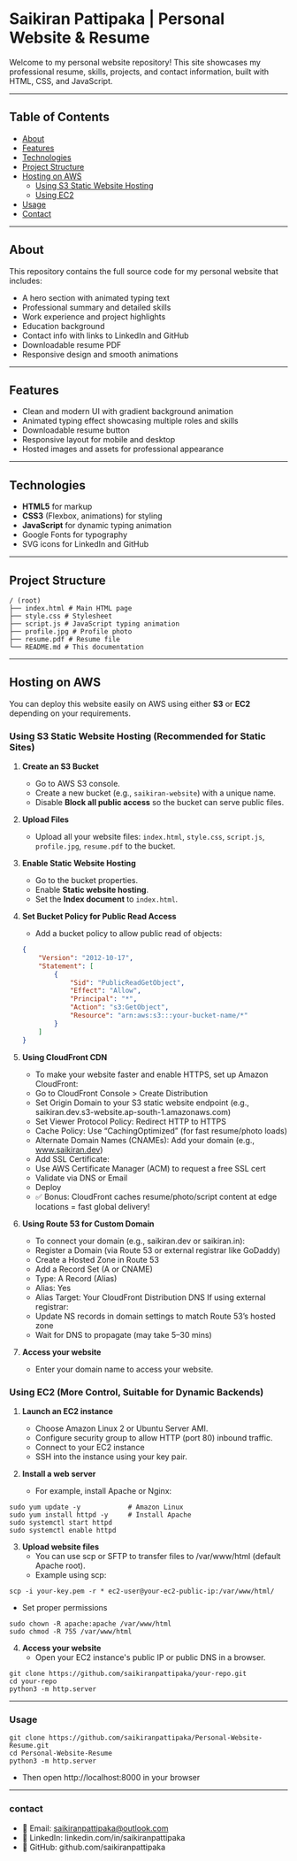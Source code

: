 # Saikiran Pattipaka | Personal Website & Resume

Welcome to my personal website repository! This site showcases my professional resume, skills, projects, and contact information, built with HTML, CSS, and JavaScript.

---

## Table of Contents

- [About](#about)  
- [Features](#features)  
- [Technologies](#technologies)  
- [Project Structure](#project-structure)  
- [Hosting on AWS](#hosting-on-aws)  
  - [Using S3 Static Website Hosting](#using-s3-static-website-hosting)  
  - [Using EC2](#using-ec2)  
- [Usage](#usage)  
- [Contact](#contact)  

---

## About

This repository contains the full source code for my personal website that includes:

- A hero section with animated typing text  
- Professional summary and detailed skills  
- Work experience and project highlights  
- Education background  
- Contact info with links to LinkedIn and GitHub  
- Downloadable resume PDF  
- Responsive design and smooth animations  

---

## Features

- Clean and modern UI with gradient background animation  
- Animated typing effect showcasing multiple roles and skills  
- Downloadable resume button  
- Responsive layout for mobile and desktop  
- Hosted images and assets for professional appearance  

---

## Technologies

- **HTML5** for markup  
- **CSS3** (Flexbox, animations) for styling  
- **JavaScript** for dynamic typing animation  
- Google Fonts for typography  
- SVG icons for LinkedIn and GitHub  

---

## Project Structure
```
/ (root)
├── index.html # Main HTML page
├── style.css # Stylesheet
├── script.js # JavaScript typing animation
├── profile.jpg # Profile photo
├── resume.pdf # Resume file
└── README.md # This documentation
```
---

## Hosting on AWS

You can deploy this website easily on AWS using either **S3** or **EC2** depending on your requirements.

### Using S3 Static Website Hosting (Recommended for Static Sites)

1. **Create an S3 Bucket**  
   - Go to AWS S3 console.  
   - Create a new bucket (e.g., `saikiran-website`) with a unique name.  
   - Disable **Block all public access** so the bucket can serve public files.

2. **Upload Files**  
   - Upload all your website files: `index.html`, `style.css`, `script.js`, `profile.jpg`, `resume.pdf` to the bucket.

3. **Enable Static Website Hosting**  
   - Go to the bucket properties.  
   - Enable **Static website hosting**.  
   - Set the **Index document** to `index.html`.

4. **Set Bucket Policy for Public Read Access**  
   - Add a bucket policy to allow public read of objects:

   ```json
   {
       "Version": "2012-10-17",
       "Statement": [
           {
               "Sid": "PublicReadGetObject",
               "Effect": "Allow",
               "Principal": "*",
               "Action": "s3:GetObject",
               "Resource": "arn:aws:s3:::your-bucket-name/*"
           }
       ]
   }


5. **Using CloudFront CDN**
   - To make your website faster and enable HTTPS, set up Amazon CloudFront:
   - Go to CloudFront Console > Create Distribution
   - Set Origin Domain to your S3 static website endpoint (e.g., saikiran.dev.s3-website.ap-south-1.amazonaws.com)
   - Set Viewer Protocol Policy: Redirect HTTP to HTTPS
   - Cache Policy: Use “CachingOptimized” (for fast resume/photo loads)
   - Alternate Domain Names (CNAMEs): Add your domain (e.g., www.saikiran.dev)
   - Add SSL Certificate:
   - Use AWS Certificate Manager (ACM) to request a free SSL cert
   - Validate via DNS or Email
   - Deploy
   - ✅ Bonus: CloudFront caches resume/photo/script content at edge locations = fast global delivery!


6. **Using Route 53 for Custom Domain**
   - To connect your domain (e.g., saikiran.dev or saikiran.in):
   - Register a Domain (via Route 53 or external registrar like GoDaddy)
   - Create a Hosted Zone in Route 53
   - Add a Record Set (A or CNAME)
   - Type: A Record (Alias)
   - Alias: Yes
   - Alias Target: Your CloudFront Distribution DNS
If using external registrar:
   - Update NS records in domain settings to match Route 53’s hosted zone
   - Wait for DNS to propagate (may take 5–30 mins)
     
7. **Access your website**
   - Enter your domain name to access your website.

### Using EC2 (More Control, Suitable for Dynamic Backends)

1. **Launch an EC2 instance**
   - Choose Amazon Linux 2 or Ubuntu Server AMI.
   - Configure security group to allow HTTP (port 80) inbound traffic.
   - Connect to your EC2 instance
   - SSH into the instance using your key pair.

2. **Install a web server**
   - For example, install Apache or Nginx:
```
sudo yum update -y            # Amazon Linux
sudo yum install httpd -y     # Install Apache
sudo systemctl start httpd
sudo systemctl enable httpd
```

3. **Upload website files**
   - You can use scp or SFTP to transfer files to /var/www/html (default Apache root).
   - Example using scp:

```
scp -i your-key.pem -r * ec2-user@your-ec2-public-ip:/var/www/html/
```

   - Set proper permissions
```
sudo chown -R apache:apache /var/www/html
sudo chmod -R 755 /var/www/html
```

4. **Access your website**
   - Open your EC2 instance's public IP or public DNS in a browser.
```
git clone https://github.com/saikiranpattipaka/your-repo.git
cd your-repo
python3 -m http.server
```
---
### Usage
```
git clone https://github.com/saikiranpattipaka/Personal-Website-Resume.git
cd Personal-Website-Resume
python3 -m http.server
```
 - Then open http://localhost:8000 in your browser

---
### contact
   - 📧 Email: saikiranpattipaka@outlook.com
   - 🔗 LinkedIn: linkedin.com/in/saikiranpattipaka
   - 🐙 GitHub: github.com/saikiranpattipaka

